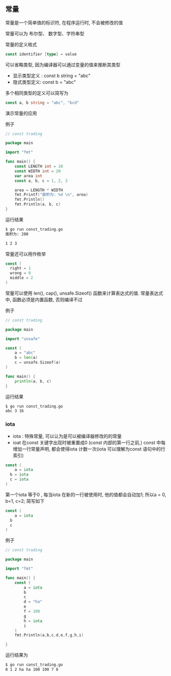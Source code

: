 ## 常量

常量是一个简单值的标识符, 在程序运行时, 不会被修改的值

常量可以为 布尔型、 数字型、字符串型

常量的定义格式

```go
const identifier [type] = value 
```

可以省略类型, 因为编译器可以通过变量的值来推断其类型

- 显示类型定义 : const b string = "abc"
- 隐式类型定义: const b = "abc"

多个相同类型的定义可以简写为

```go
const a, b string = "abc", "bcd"
```

演示常量的应用

例子

```go
// const trading 

package main

import "fmt"

func main() {
	const LENGTH int = 10 
	const WIDTH int = 20 
	var area int
	const a, b, c = 1, 2, 3

	area = LENGTH * WIDTH
	fmt.Printf("面积为: %d \n", area)
	fmt.Println()
	fmt.Println(a, b, c)
}

```

运行结果

```bash
$ go run const_trading.go
面积为: 200 

1 2 3
```

常量还可以用作枚举

```go
const (
  right = 1 
  wrong = 0
  middle = 2
)
```

常量可以使用 len(), cap(), unsafe.Sizeof() 函数来计算表达式的值. 常量表达式中, 函数必须是内置函数, 否则编译不过



例子

```go
// const trading 

package main

import "unsafe"

const (
	a = "abc"
	b = len(a)
	c = unsafe.Sizeof(a)
)

func main() {
	println(a, b, c)
}

```

运行结果

```bash
$ go run const_trading.go
abc 3 16
```

### iota

- iota : 特殊常量, 可以认为是可以被编译器修改的的常量
- ioat 在const 关键字出现时被重置成0 (const 内部的第一行之前,) const 中每增加一行常量声明, 都会使得iota 计数一次(iota 可以理解为const 语句中的行索引)

```go
const (
	a = iota
  b = iota
  c = iota
)
```

第一个iota 等于0 , 每当iota 在新的一行被使用时, 他的值都会自动加1; 所以a = 0, b=1, c=2; 简写如下

```go
const (
	a = iota
  b
  c
)
```

例子

```go
// const trading 

package main

import "fmt"

func main() {
	const (
		a = iota
		b
		c
		d = "ha"
		e
		f = 100
		g
		h = iota
		i
	)
	fmt.Println(a,b,c,d,e,f,g,h,i)

}

```

运行结果为

```bash
$ go run const_trading.go
0 1 2 ha ha 100 100 7 8
```

